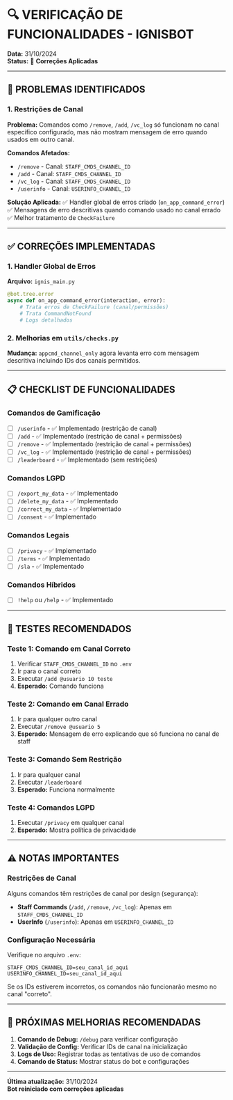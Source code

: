 # 🔍 VERIFICAÇÃO DE FUNCIONALIDADES - IGNISBOT

**Data:** 31/10/2024  
**Status:** 🔧 **Correções Aplicadas**

---

## 🔴 PROBLEMAS IDENTIFICADOS

### 1. Restrições de Canal
**Problema:** Comandos como `/remove`, `/add`, `/vc_log` só funcionam no canal específico configurado, mas não mostram mensagem de erro quando usados em outro canal.

**Comandos Afetados:**
- `/remove` - Canal: `STAFF_CMDS_CHANNEL_ID`
- `/add` - Canal: `STAFF_CMDS_CHANNEL_ID`
- `/vc_log` - Canal: `STAFF_CMDS_CHANNEL_ID`
- `/userinfo` - Canal: `USERINFO_CHANNEL_ID`

**Solução Aplicada:**
✅ Handler global de erros criado (`on_app_command_error`)
✅ Mensagens de erro descritivas quando comando usado no canal errado
✅ Melhor tratamento de `CheckFailure`

---

## ✅ CORREÇÕES IMPLEMENTADAS

### 1. Handler Global de Erros
**Arquivo:** `ignis_main.py`

```python
@bot.tree.error
async def on_app_command_error(interaction, error):
    # Trata erros de CheckFailure (canal/permissões)
    # Trata CommandNotFound
    # Logs detalhados
```

### 2. Melhorias em `utils/checks.py`
**Mudança:** `appcmd_channel_only` agora levanta erro com mensagem descritiva incluindo IDs dos canais permitidos.

---

## 📋 CHECKLIST DE FUNCIONALIDADES

### Comandos de Gamificação
- [ ] `/userinfo` - ✅ Implementado (restrição de canal)
- [ ] `/add` - ✅ Implementado (restrição de canal + permissões)
- [ ] `/remove` - ✅ Implementado (restrição de canal + permissões)
- [ ] `/vc_log` - ✅ Implementado (restrição de canal + permissões)
- [ ] `/leaderboard` - ✅ Implementado (sem restrições)

### Comandos LGPD
- [ ] `/export_my_data` - ✅ Implementado
- [ ] `/delete_my_data` - ✅ Implementado
- [ ] `/correct_my_data` - ✅ Implementado
- [ ] `/consent` - ✅ Implementado

### Comandos Legais
- [ ] `/privacy` - ✅ Implementado
- [ ] `/terms` - ✅ Implementado
- [ ] `/sla` - ✅ Implementado

### Comandos Híbridos
- [ ] `!help` ou `/help` - ✅ Implementado

---

## 🧪 TESTES RECOMENDADOS

### Teste 1: Comando em Canal Correto
1. Verificar `STAFF_CMDS_CHANNEL_ID` no `.env`
2. Ir para o canal correto
3. Executar `/add @usuario 10 teste`
4. **Esperado:** Comando funciona

### Teste 2: Comando em Canal Errado
1. Ir para qualquer outro canal
2. Executar `/remove @usuario 5`
3. **Esperado:** Mensagem de erro explicando que só funciona no canal de staff

### Teste 3: Comando Sem Restrição
1. Ir para qualquer canal
2. Executar `/leaderboard`
3. **Esperado:** Funciona normalmente

### Teste 4: Comandos LGPD
1. Executar `/privacy` em qualquer canal
2. **Esperado:** Mostra política de privacidade

---

## ⚠️ NOTAS IMPORTANTES

### Restrições de Canal
Alguns comandos têm restrições de canal por design (segurança):
- **Staff Commands** (`/add`, `/remove`, `/vc_log`): Apenas em `STAFF_CMDS_CHANNEL_ID`
- **UserInfo** (`/userinfo`): Apenas em `USERINFO_CHANNEL_ID`

### Configuração Necessária
Verifique no arquivo `.env`:
```env
STAFF_CMDS_CHANNEL_ID=seu_canal_id_aqui
USERINFO_CHANNEL_ID=seu_canal_id_aqui
```

Se os IDs estiverem incorretos, os comandos não funcionarão mesmo no canal "correto".

---

## 🔧 PRÓXIMAS MELHORIAS RECOMENDADAS

1. **Comando de Debug:** `/debug` para verificar configuração
2. **Validação de Config:** Verificar IDs de canal na inicialização
3. **Logs de Uso:** Registrar todas as tentativas de uso de comandos
4. **Comando de Status:** Mostrar status do bot e configurações

---

**Última atualização:** 31/10/2024  
**Bot reiniciado com correções aplicadas**

